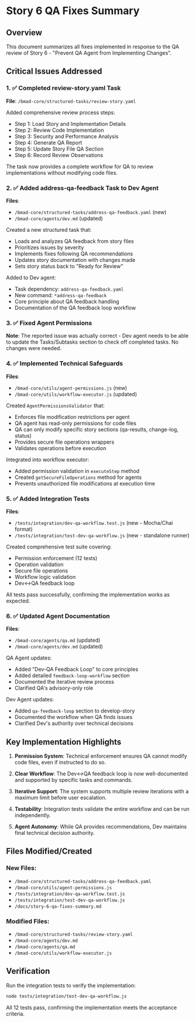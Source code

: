 # Story 6 QA Fixes Summary

## Overview
This document summarizes all fixes implemented in response to the QA review of Story 6 - "Prevent QA Agent from Implementing Changes".

## Critical Issues Addressed

### 1. ✅ Completed review-story.yaml Task
**File**: `/bmad-core/structured-tasks/review-story.yaml`

Added comprehensive review process steps:
- Step 1: Load Story and Implementation Details
- Step 2: Review Code Implementation
- Step 3: Security and Performance Analysis
- Step 4: Generate QA Report
- Step 5: Update Story File QA Section
- Step 6: Record Review Observations

The task now provides a complete workflow for QA to review implementations without modifying code files.

### 2. ✅ Added address-qa-feedback Task to Dev Agent
**Files**: 
- `/bmad-core/structured-tasks/address-qa-feedback.yaml` (new)
- `/bmad-core/agents/dev.md` (updated)

Created a new structured task that:
- Loads and analyzes QA feedback from story files
- Prioritizes issues by severity
- Implements fixes following QA recommendations
- Updates story documentation with changes made
- Sets story status back to "Ready for Review"

Added to Dev agent:
- Task dependency: `address-qa-feedback.yaml`
- New command: `*address-qa-feedback`
- Core principle about QA feedback handling
- Documentation of the QA feedback loop workflow

### 3. ✅ Fixed Agent Permissions
**Note**: The reported issue was actually correct - Dev agent needs to be able to update the Tasks/Subtasks section to check off completed tasks. No changes were needed.

### 4. ✅ Implemented Technical Safeguards
**Files**:
- `/bmad-core/utils/agent-permissions.js` (new)
- `/bmad-core/utils/workflow-executor.js` (updated)

Created `AgentPermissionsValidator` that:
- Enforces file modification restrictions per agent
- QA agent has read-only permissions for code files
- QA can only modify specific story sections (qa-results, change-log, status)
- Provides secure file operations wrappers
- Validates operations before execution

Integrated into workflow executor:
- Added permission validation in `executeStep` method
- Created `getSecureFileOperations` method for agents
- Prevents unauthorized file modifications at execution time

### 5. ✅ Added Integration Tests
**Files**:
- `/tests/integration/dev-qa-workflow.test.js` (new - Mocha/Chai format)
- `/tests/integration/test-dev-qa-workflow.js` (new - standalone runner)

Created comprehensive test suite covering:
- Permission enforcement (12 tests)
- Operation validation
- Secure file operations
- Workflow logic validation
- Dev↔QA feedback loop

All tests pass successfully, confirming the implementation works as expected.

### 6. ✅ Updated Agent Documentation
**Files**:
- `/bmad-core/agents/qa.md` (updated)
- `/bmad-core/agents/dev.md` (updated)

QA Agent updates:
- Added "Dev-QA Feedback Loop" to core principles
- Added detailed `feedback-loop-workflow` section
- Documented the iterative review process
- Clarified QA's advisory-only role

Dev Agent updates:
- Added `qa-feedback-loop` section to develop-story
- Documented the workflow when QA finds issues
- Clarified Dev's authority over technical decisions

## Key Implementation Highlights

1. **Permission System**: Technical enforcement ensures QA cannot modify code files, even if instructed to do so.

2. **Clear Workflow**: The Dev↔QA feedback loop is now well-documented and supported by specific tasks and commands.

3. **Iterative Support**: The system supports multiple review iterations with a maximum limit before user escalation.

4. **Testability**: Integration tests validate the entire workflow and can be run independently.

5. **Agent Autonomy**: While QA provides recommendations, Dev maintains final technical decision authority.

## Files Modified/Created

### New Files:
- `/bmad-core/structured-tasks/address-qa-feedback.yaml`
- `/bmad-core/utils/agent-permissions.js`
- `/tests/integration/dev-qa-workflow.test.js`
- `/tests/integration/test-dev-qa-workflow.js`
- `/docs/story-6-qa-fixes-summary.md`

### Modified Files:
- `/bmad-core/structured-tasks/review-story.yaml`
- `/bmad-core/agents/dev.md`
- `/bmad-core/agents/qa.md`
- `/bmad-core/utils/workflow-executor.js`

## Verification

Run the integration tests to verify the implementation:
```bash
node tests/integration/test-dev-qa-workflow.js
```

All 12 tests pass, confirming the implementation meets the acceptance criteria.